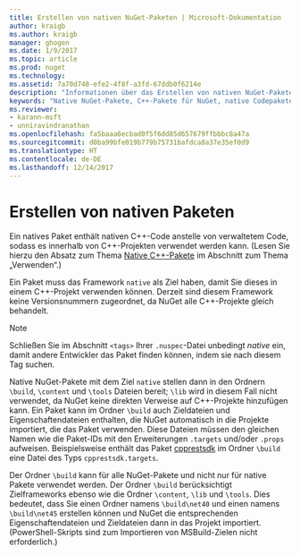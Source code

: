 ```yaml
---
title: Erstellen von nativen NuGet-Paketen | Microsoft-Dokumentation
author: kraigb
ms.author: kraigb
manager: ghogen
ms.date: 1/9/2017
ms.topic: article
ms.prod: nuget
ms.technology: 
ms.assetid: 7a70d748-efe2-4f8f-a3fd-67ddb0f6214e
description: "Informationen über das Erstellen von nativen NuGet-Paketen, die C++-Code statt verwaltetem Code enthalten und in C++-Projekten verwendet werden können."
keywords: "Native NuGet-Pakete, C++-Pakete für NuGet, native Codepakete, C++-Zielprojekte"
ms.reviewer:
- karann-msft
- unniravindranathan
ms.openlocfilehash: fa5baaa6ecbad0f5f6dd85d657679ffbbbc8a47a
ms.sourcegitcommit: d0ba99bfe019b779b75731bafdca8a37e35ef0d9
ms.translationtype: HT
ms.contentlocale: de-DE
ms.lasthandoff: 12/14/2017
---
```

# <a name="creating-native-packages"></a>Erstellen von nativen Paketen

Ein natives Paket enthält nativen C++-Code anstelle von verwaltetem Code, sodass es innerhalb von C++-Projekten verwendet werden kann. (Lesen Sie hierzu den Absatz zum Thema [Native C++-Pakete](../consume-packages/finding-and-choosing-packages.md#native-cpp-packages) im Abschnitt zum Thema „Verwenden“.)

Ein Paket muss das Framework `native` als Ziel haben, damit Sie dieses in einem C++-Projekt verwenden können. Derzeit sind diesem Framework keine Versionsnummern zugeordnet, da NuGet alle C++-Projekte gleich behandelt.

> [!Note]
> Schließen Sie im Abschnitt `<tags>` Ihrer `.nuspec`-Datei unbedingt *native* ein, damit andere Entwickler das Paket finden können, indem sie nach diesem Tag suchen.

Native NuGet-Pakete mit dem Ziel `native` stellen dann in den Ordnern `\build`, `\content` und `\tools` Dateien bereit; `\lib` wird in diesem Fall nicht verwendet, da NuGet keine direkten Verweise auf C++-Projekte hinzufügen kann. Ein Paket kann im Ordner `\build` auch Zieldateien und Eigenschaftendateien enthalten, die NuGet automatisch in die Projekte importiert, die das Paket verwenden. Diese Dateien müssen den gleichen Namen wie die Paket-IDs mit den Erweiterungen `.targets` und/oder `.props` aufweisen. Beispielsweise enthält das Paket [cpprestsdk](https://nuget.org/packages/cpprestsdk/) im Ordner `\build` eine Datei des Typs `cpprestsdk.targets`.

Der Ordner `\build` kann für alle NuGet-Pakete und nicht nur für native Pakete verwendet werden. Der Ordner `\build` berücksichtigt Zielframeworks ebenso wie die Ordner `\content`, `\lib` und `\tools`. Dies bedeutet, dass Sie einen Ordner namens `\build\net40` und einen namens `\build\net45` erstellen können und NuGet die entsprechenden Eigenschaftendateien und Zieldateien dann in das Projekt importiert. (PowerShell-Skripts sind zum Importieren von MSBuild-Zielen nicht erforderlich.)
